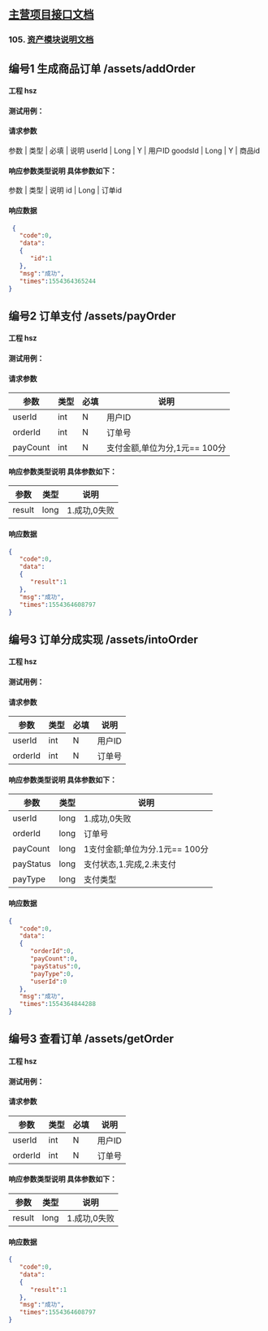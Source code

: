 ## [主营项目接口文档](http-index.md)
### 105.  [资产模块说明文档](assets.md)
## 编号1  生成商品订单  /assets/addOrder
#### 工程	hsz
#### 测试用例：

#### 请求参数
  参数                 |  类型       |  必填   |  说明
userId                |  Long      |  Y  |  用户ID
goodsId               |  Long      |  Y  |  商品id

  

#### 响应参数类型说明  	 具体参数如下：
  参数                 |  类型     |  说明
id    |  Long     |  订单id




#### 响应数据
```json
 {
   "code":0,
   "data":
   {
      "id":1
   },
   "msg":"成功",
   "times":1554364365244
}
```


## 编号2 订单支付   /assets/payOrder
#### 工程	hsz
#### 测试用例：

#### 请求参数
  参数                 |  类型       |  必填   |  说明
  ----                |  ----      |  ----  |  ----
  userId             |  int       |  N     |  用户ID
  orderId            |  int       |  N     | 订单号
  payCount           |  int       |  N     |  支付金额,单位为分,1元== 100分

	

#### 响应参数类型说明  	 具体参数如下：
  参数                 |  类型       |  说明
  ----                |  ----      |  ----
  result                  |  long      |  1.成功,0失败



#### 响应数据
```json
{
   "code":0,
   "data":
   {
      "result":1
   },
   "msg":"成功",
   "times":1554364608797
}

```


## 编号3 订单分成实现   /assets/intoOrder
#### 工程	hsz
#### 测试用例：

#### 请求参数
  参数                 |  类型       |  必填   |  说明
  ----                |  ----      |  ----  |  ----
  userId             |  int       |  N     |  用户ID
  orderId            |  int       |  N     | 订单号

	

#### 响应参数类型说明  	 具体参数如下：
  参数                 |  类型       |  说明
  ----                |  ----      |  ----
   userId             |  long      |  1.成功,0失败
  orderId             |  long      |  订单号
  payCount            |  long      |  1支付金额;单位为分.1元== 100分
  payStatus           |  long      |  支付状态,1.完成,2.未支付
  payType             |  long      |  支付类型
    


#### 响应数据
```json
{
   "code":0,
   "data":
   {
      "orderId":0,
      "payCount":0,
      "payStatus":0,
      "payType":0,
      "userId":0
   },
   "msg":"成功",
   "times":1554364844288
}

```



## 编号3 查看订单  /assets/getOrder
#### 工程	hsz
#### 测试用例：

#### 请求参数
  参数                 |  类型       |  必填   |  说明
  ----                |  ----      |  ----  |  ----
  userId             |  int       |  N     |  用户ID
  orderId            |  int       |  N     | 订单号

	

#### 响应参数类型说明  	 具体参数如下：
  参数                 |  类型       |  说明
  ----                |  ----      |  ----
  result                  |  long      |  1.成功,0失败



#### 响应数据
```json
{
   "code":0,
   "data":
   {
      "result":1
   },
   "msg":"成功",
   "times":1554364608797
}

```


